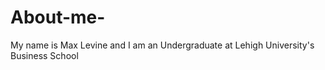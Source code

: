 # About-me-
My name is Max Levine and I am an Undergraduate at Lehigh University's Business School 
